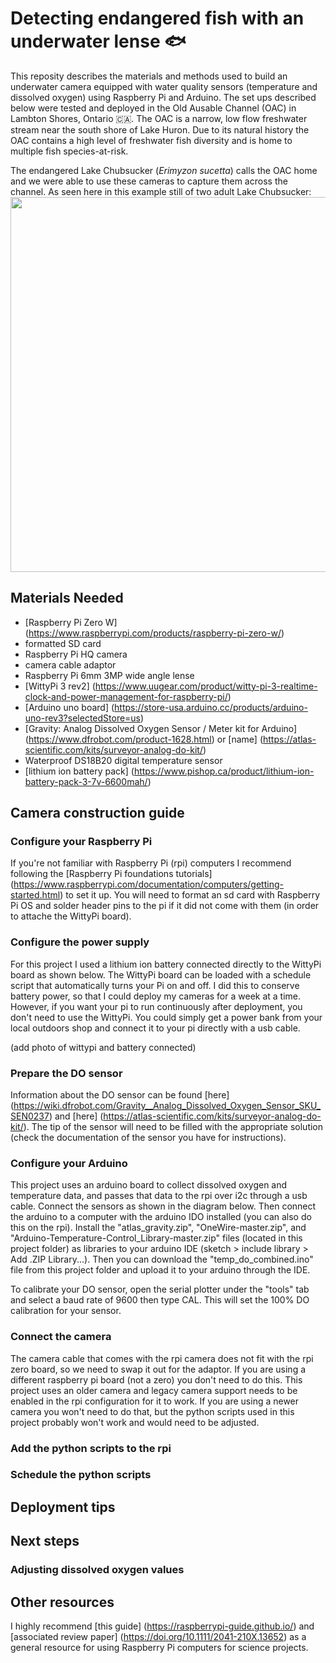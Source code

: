 # Detecting endangered fish with an underwater lense 🐟
This reposity describes the materials and methods used to build an underwater camera equipped with water quality sensors (temperature and dissolved oxygen) using Raspberry Pi and Arduino. The set ups described below were tested and deployed in the Old Ausable Channel (OAC) in Lambton Shores, Ontario 🇨🇦. The OAC is a narrow, low flow freshwater stream near the south shore of Lake Huron. Due to its natural history the OAC contains a high level of freshwater fish diversity and is home to multiple fish species-at-risk. 

The endangered Lake Chubsucker (*Erimyzon sucetta*) calls the OAC home and we were able to use these cameras to capture them across the channel. As seen here in this example still of two adult Lake Chubsucker:
<img src="https://user-images.githubusercontent.com/46727953/217915085-d2625f1f-6942-4adc-a481-6d837d14668a.png" width="600"/>

## Materials Needed
- [Raspberry Pi Zero W] (https://www.raspberrypi.com/products/raspberry-pi-zero-w/) 
- formatted SD card
- Raspberry Pi HQ camera
- camera cable adaptor
- Raspberry Pi 6mm 3MP wide angle lense
- [WittyPi 3 rev2] (https://www.uugear.com/product/witty-pi-3-realtime-clock-and-power-management-for-raspberry-pi/) 
- [Arduino uno board] (https://store-usa.arduino.cc/products/arduino-uno-rev3?selectedStore=us)
- [Gravity: Analog Dissolved Oxygen Sensor / Meter kit for Arduino] (https://www.dfrobot.com/product-1628.html) or [name] (https://atlas-scientific.com/kits/surveyor-analog-do-kit/)
- Waterproof DS18B20 digital temperature sensor
- [lithium ion battery pack] (https://www.pishop.ca/product/lithium-ion-battery-pack-3-7v-6600mah/)

## Camera construction guide
### Configure your Raspberry Pi

If you're not familiar with Raspberry Pi (rpi) computers I recommend following the [Raspberry Pi foundations tutorials] (https://www.raspberrypi.com/documentation/computers/getting-started.html) to set it up. You will need to format an sd card with Raspberry Pi OS and solder header pins to the pi if it did not come with them (in order to attache the WittyPi board). 

### Configure the power supply

For this project I used a lithium ion battery connected directly to the WittyPi board as shown below. The WittyPi board can be loaded with a schedule script that automatically turns your Pi on and off. I did this to conserve battery power, so that I could deploy my cameras for a week at a time. However, if you want your pi to run continuously after deployment, you don't need to use the WittyPi. You could simply get a power bank from your local outdoors shop and connect it to your pi directly with a usb cable. 

(add photo of wittypi and battery connected)

### Prepare the DO sensor 

Information about the DO sensor can be found [here] (https://wiki.dfrobot.com/Gravity__Analog_Dissolved_Oxygen_Sensor_SKU_SEN0237) and [here] (https://atlas-scientific.com/kits/surveyor-analog-do-kit/). The tip of the sensor will need to be filled with the appropriate solution (check the documentation of the sensor you have for instructions). 

### Configure your Arduino

This project uses an arduino board to collect dissolved oxygen and temperature data, and passes that data to the rpi over i2c through a usb cable. Connect the sensors as shown in the diagram below. Then connect the arduino to a computer with the arduino IDO installed (you can also do this on the rpi). Install the "atlas_gravity.zip", "OneWire-master.zip", and "Arduino-Temperature-Control_Library-master.zip" files (located in this project folder) as libraries to your arduino IDE (sketch > include library > Add .ZIP Library...). Then you can download the "temp_do_combined.ino" file from this project folder and upload it to your arduino through the IDE. 
 
To calibrate your DO sensor, open the serial plotter under the "tools" tab and select a baud rate of 9600 then type CAL. This will set the 100% DO calibration for your sensor. 

### Connect the camera 

The camera cable that comes with the rpi camera does not fit with the rpi zero board, so we need to swap it out for the adaptor. If you are using a different raspberry pi board (not a zero) you don't need to do this. This project uses an older camera and legacy camera support needs to be enabled in the rpi configuration for it to work. If you are using a newer camera you won't need to do that, but the python scripts used in this project probably won't work and would need to be adjusted. 

### Add the python scripts to the rpi

### Schedule the python scripts 

## Deployment tips

## Next steps 
### Adjusting dissolved oxygen values 

## Other resources 

I highly recommend [this guide] (https://raspberrypi-guide.github.io/) and [associated review paper] (https://doi.org/10.1111/2041-210X.13652) as a general resource for using Raspberry Pi computers for science projects. 
